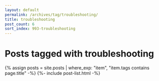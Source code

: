 ```yaml
---
layout: default
permalink: /archives/tag/troubleshooting/
title: troubleshooting
post_count: 6
sort_index: 993-troubleshooting
---
```

<h1 class="page-heading">Posts tagged with troubleshooting</h1>
{% assign posts = site.posts | where_exp: "item", "item.tags contains page.title" -%}
{%- include post-list.html -%}
